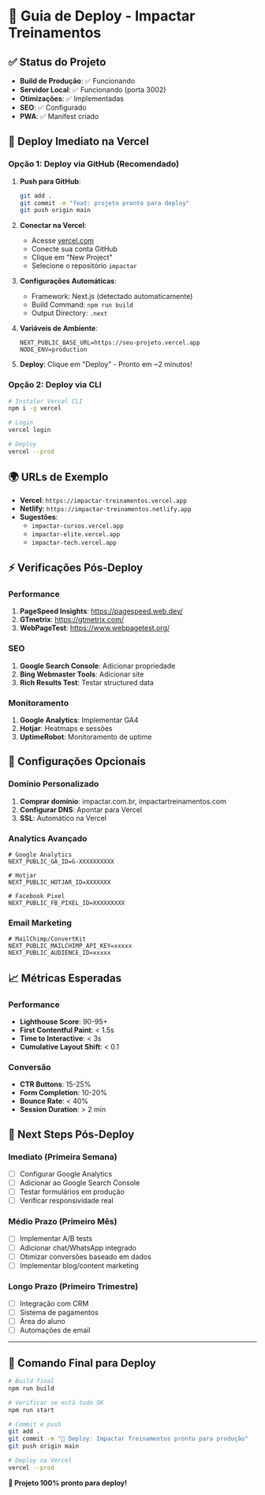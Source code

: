 # 🚀 Guia de Deploy - Impactar Treinamentos

## ✅ Status do Projeto
- **Build de Produção**: ✅ Funcionando
- **Servidor Local**: ✅ Funcionando (porta 3002)
- **Otimizações**: ✅ Implementadas
- **SEO**: ✅ Configurado
- **PWA**: ✅ Manifest criado

## 🎯 Deploy Imediato na Vercel

### Opção 1: Deploy via GitHub (Recomendado)
1. **Push para GitHub**:
   ```bash
   git add .
   git commit -m "feat: projeto pronto para deploy"
   git push origin main
   ```

2. **Conectar na Vercel**:
   - Acesse [vercel.com](https://vercel.com)
   - Conecte sua conta GitHub
   - Clique em "New Project"
   - Selecione o repositório `impactar`

3. **Configurações Automáticas**:
   - Framework: Next.js (detectado automaticamente)
   - Build Command: `npm run build`
   - Output Directory: `.next`

4. **Variáveis de Ambiente**:
   ```
   NEXT_PUBLIC_BASE_URL=https://seu-projeto.vercel.app
   NODE_ENV=production
   ```

5. **Deploy**: Clique em "Deploy" - Pronto em ~2 minutos!

### Opção 2: Deploy via CLI
```bash
# Instalar Vercel CLI
npm i -g vercel

# Login
vercel login

# Deploy
vercel --prod
```

## 🌍 URLs de Exemplo
- **Vercel**: `https://impactar-treinamentos.vercel.app`
- **Netlify**: `https://impactar-treinamentos.netlify.app`
- **Sugestões**: 
  - `impactar-cursos.vercel.app`
  - `impactar-elite.vercel.app`
  - `impactar-tech.vercel.app`

## ⚡ Verificações Pós-Deploy

### Performance
1. **PageSpeed Insights**: https://pagespeed.web.dev/
2. **GTmetrix**: https://gtmetrix.com/
3. **WebPageTest**: https://www.webpagetest.org/

### SEO
1. **Google Search Console**: Adicionar propriedade
2. **Bing Webmaster Tools**: Adicionar site
3. **Rich Results Test**: Testar structured data

### Monitoramento
1. **Google Analytics**: Implementar GA4
2. **Hotjar**: Heatmaps e sessões
3. **UptimeRobot**: Monitoramento de uptime

## 🔧 Configurações Opcionais

### Domínio Personalizado
1. **Comprar domínio**: impactar.com.br, impactartreinamentos.com
2. **Configurar DNS**: Apontar para Vercel
3. **SSL**: Automático na Vercel

### Analytics Avançado
```env
# Google Analytics
NEXT_PUBLIC_GA_ID=G-XXXXXXXXXX

# Hotjar
NEXT_PUBLIC_HOTJAR_ID=XXXXXXX

# Facebook Pixel
NEXT_PUBLIC_FB_PIXEL_ID=XXXXXXXXX
```

### Email Marketing
```env
# MailChimp/ConvertKit
NEXT_PUBLIC_MAILCHIMP_API_KEY=xxxxx
NEXT_PUBLIC_AUDIENCE_ID=xxxxx
```

## 📈 Métricas Esperadas

### Performance
- **Lighthouse Score**: 90-95+
- **First Contentful Paint**: < 1.5s
- **Time to Interactive**: < 3s
- **Cumulative Layout Shift**: < 0.1

### Conversão
- **CTR Buttons**: 15-25%
- **Form Completion**: 10-20%
- **Bounce Rate**: < 40%
- **Session Duration**: > 2 min

## 🎯 Next Steps Pós-Deploy

### Imediato (Primeira Semana)
- [ ] Configurar Google Analytics
- [ ] Adicionar ao Google Search Console
- [ ] Testar formulários em produção
- [ ] Verificar responsividade real

### Médio Prazo (Primeiro Mês)
- [ ] Implementar A/B tests
- [ ] Adicionar chat/WhatsApp integrado
- [ ] Otimizar conversões baseado em dados
- [ ] Implementar blog/content marketing

### Longo Prazo (Primeiro Trimestre)
- [ ] Integração com CRM
- [ ] Sistema de pagamentos
- [ ] Área do aluno
- [ ] Automações de email

---

## 🚀 Comando Final para Deploy

```bash
# Build final
npm run build

# Verificar se está tudo OK
npm run start

# Commit e push
git add .
git commit -m "🚀 Deploy: Impactar Treinamentos pronto para produção"
git push origin main

# Deploy na Vercel
vercel --prod
```

**🎉 Projeto 100% pronto para deploy!**
